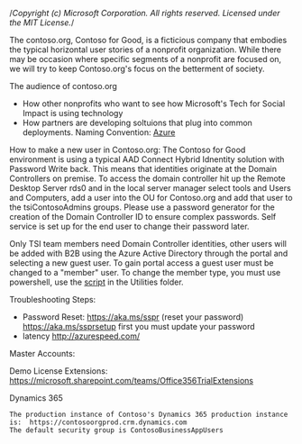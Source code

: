 /*Copyright (c) Microsoft Corporation. All rights reserved.
Licensed under the MIT License.*/

The contoso.org, Contoso for Good, is a ficticious company that embodies the typical horizontal user stories of a nonprofit organization.  While there may be occasion where specific segments of a nonprofit are focused on, we will try to keep Contoso.org's focus on the betterment of society.

The audience of contoso.org
- How other nonprofits who want to see how Microsoft's Tech for Social Impact is using technology
- How partners are developing soltuions that plug into common deployments.
Naming Convention:
[Azure](https://github.com/Microsoft/Nonprofits/blob/master/CrossFunctional/Azure/Presentations/AzureFoundation_NamingConventions_Working.pptx)

How to make a new user in Contoso.org:
The Contoso for Good environment is using a typical AAD Connect Hybrid Idnentity solution with Password Write back.  This means that identities originate at the Domain Controllers on premise.  To access the domain controller hit up the Remote Desktop Server rds0 and in the local server manager select tools and Users and Computers, add a user into the OU for Contoso.org and add that user to the tsiContosoAdmins groups.  Please use a password generator for the creation of the Domain Controller ID to ensure complex passwords.  Self service is set up for the end user to change their password later.

Only TSI team members need Domain Controller identities, other users will be added with B2B using the Azure Active Directory through the portal and selecting a new guest user.  To gain portal access a guest user must be changed to a "member" user.  To change the member type, you must use powershell, use the [script](https://https://github.com/Microsoft/Nonprofits/blob/master/CrossFunctional/Azure/ARM/SecurityIdentity/Utilities/B2BUtilitiy.ps1) in the Utilities folder. 

Troubleshooting Steps:  
- Password Reset: https://aka.ms/sspr (reset your password) https://aka.ms/ssprsetup first you must update your password
- latency http://azurespeed.com/

Master Accounts:  

Demo License Extensions:  https://microsoft.sharepoint.com/teams/Office356TrialExtensions


Dynamics 365

    The production instance of Contoso's Dynamics 365 production instance is:  https://contosoorgprod.crm.dynamics.com
    The default security group is ContosoBusinessAppUsers

